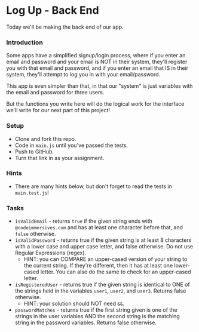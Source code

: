 # Log Up - Back End

Today we'll be making the back end of our app.

### Introduction

Some apps have a simplified signup/login process, where if you enter an email and password and your email is NOT in their system, they'll register you with that email and password, and if you enter an email that IS in their system, they'll attempt to log you in with your email/password.

This app is even simpler than that, in that our "system" is just variables with the email and password for three users.

But the functions you write here will do the logical work for the interface we'll write for our next part of this project!

### Setup

- Clone and fork this repo.
- Code in `main.js` until you've passed the tests.
- Push to GitHub.
- Turn that link in as your assignment.

### Hints

- There are many hints below, but don't forget to read the tests in `main.test.js`!

### Tasks

- `isValidEmail` - returns `true` if the given string ends with `@codeimmersives.com` and has at least one character before that, and `false` otherwise.
- `isValidPassword` - returns true if the given string is at least 8 characters with a lower case and upper case letter, and false otherwise. Do not use Regular Expressions (regex).
  - HINT: you can COMPARE an upper-cased version of your string to the current string. If they're different, then it has at least one lower-cased letter. You can also do the same to check for an upper-cased letter.
- `isRegisteredUser` - returns true if the given string is identical to ONE of the strings held in the variables `user1`, `user2`, and `user3`. Returns false otherwise.
  - HINT: your solution should NOT need `&&`.
- `passwordMatches` - returns true if the first string given is one of the strings in the user variables AND the second string is the matching string in the password variables. Returns false otherwise.
